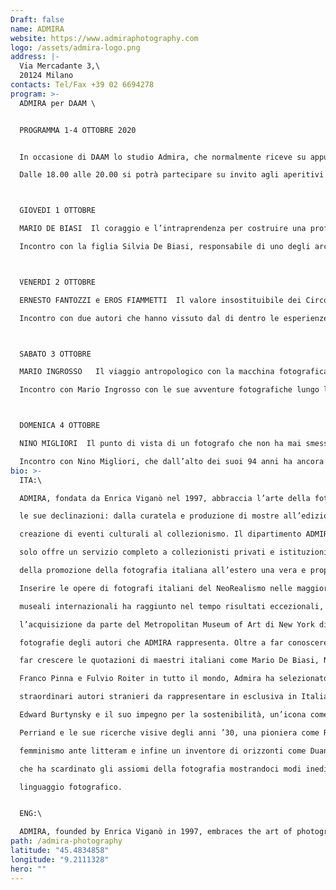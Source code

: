 ```yaml
---
Draft: false
name: ADMIRA
website: https://www.admiraphotography.com
logo: /assets/admira-logo.png
address: |-
  Via Mercadante 3,\
  20124 Milano
contacts: Tel/Fax +39 02 6694278
program: >-
  ADMIRA per DAAM \


  PROGRAMMA 1-4 OTTOBRE 2020


  In occasione di DAAM lo studio Admira, che normalmente riceve su appuntamento, ha organizzato delle aperture speciali. Dall’1 al 4 ottobre gli spazi di Admira saranno aperti al pubblico dalle 15.00 alle 21.00 con un ricco programma di incontri e proiezioni e con la possibilità di scoprire i tesori del nostro archivio.

  Dalle 18.00 alle 20.00 si potrà partecipare su invito agli aperitivi con i protagonisti della fotografia italiana del dopoguerra, che commenteranno personalmente le loro opere proiettate su grande schermo e risponderanno alle curiosità dei loro collezionisti in un’atmosfera informale (e sempre ben protetta).



  GIOVEDI 1 OTTOBRE

  MARIO DE BIASI  Il coraggio e l’intraprendenza per costruire una professione nel fotogiornalismo e nell’arte.

  Incontro con la figlia Silvia De Biasi, responsabile di uno degli archivi più vasti e affascinanti d’Italia, che conserva le fotografie scattate nelle diverse fasi della carriera di Mario De Biasi: dalle prime immagini del periodo neorealista ai numerosi e scapestrati reportage realizzati in trent’anni di servizio al settimanale Epoca, fino alle sue poetiche interpretazioni della natura.



  VENERDI 2 OTTOBRE

  ERNESTO FANTOZZI e EROS FIAMMETTI  Il valore insostituibile dei Circoli Fotografici per la storia della fotografia italiana.

  Incontro con due autori che hanno vissuto dal di dentro le esperienze dei circoli, luoghi al centro del dibattito sulla fotografia e stimolo per fotoamatori e futuri professionisti. Entrambi i fotografi saranno presenti per approfondire il loro racconto visivo dell’Italia in trasformazione e spiegare il fenomeno di club come il Circolo Fotografico Milanese e il CineFotoClub di Brescia.



  SABATO 3 OTTOBRE

  MARIO INGROSSO   Il viaggio antropologico con la macchina fotografica in quell’Italia ancora senza autostrade. 

  Incontro con Mario Ingrosso con le sue avventure fotografiche lungo la penisola italiana e le incursioni nella sua Milano . Ingegnoso e guidato da una vera passione per la fotografia e per l’essere umano, Mario si è spinto oltre le storie e oltre i luoghi, cercando di cogliere qualcosa di originale, sempre con audacia e, a volte, un po’ di incoscienza, alimentando un ventaglio di spassosi aneddoti.



  DOMENICA 4 OTTOBRE

  NINO MIGLIORI  Il punto di vista di un fotografo che non ha mai smesso di sperimentare con il linguaggio fotografico e la materia.

  Incontro con Nino Migliori, che dall’alto dei suoi 94 anni ha ancora da insegnare a tutti noi come liberare l’immaginazione e osare oltre i confini del conosciuto. Dagli inizi legati a una fotografia realista, socialmente necessaria nel dopoguerra italiano, alle innumerevoli ricerche concettuali e agli esperimenti on e off camera, Migliori è sempre stato partecipe del suo tempo e della società in continuo cambiamento.
bio: >-
  ITA:\

  ADMIRA, fondata da Enrica Viganò nel 1997, abbraccia l’arte della fotografia in tutte

  le sue declinazioni: dalla curatela e produzione di mostre all’edizione di libri, dalla

  creazione di eventi culturali al collezionismo. Il dipartimento ADMIRA FineArt non

  solo offre un servizio completo a collezionisti privati e istituzioni pubbliche, ma fa

  della promozione della fotografia italiana all’estero una vera e propria mission.

  Inserire le opere di fotografi italiani del NeoRealismo nelle maggiori collezioni

  museali internazionali ha raggiunto nel tempo risultati eccezionali, come

  l’acquisizione da parte del Metropolitan Museum of Art di New York di ben 93

  fotografie degli autori che ADMIRA rappresenta. Oltre a far conoscere all’estero e a

  far crescere le quotazioni di maestri italiani come Mario De Biasi, Nino Migliori,

  Franco Pinna e Fulvio Roiter in tutto il mondo, Admira ha selezionato alcuni

  straordinari autori stranieri da rappresentare in esclusiva in Italia: una star come

  Edward Burtynsky e il suo impegno per la sostenibilità, un’icona come Charlotte

  Perriand e le sue ricerche visive degli anni ’30, una pioniera come Ruth Orkin e il suo

  femminismo ante litteram e infine un inventore di orizzonti come Duane Michals,

  che ha scardinato gli assiomi della fotografia mostrandoci modi inediti di utilizzare il

  linguaggio fotografico.


  ENG:\

  ADMIRA, founded by Enrica Viganò in 1997, embraces the art of photography in all its forms: from curating and producing exhibitions to publishing books, creating cultural events and collecting. The ADMIRA FineArt department not only offers a complete service to private collectors and public institutions, but makes the promotion of Italian photography abroad a real mission. Inserting the works of Italian NeoRealism photographers in the major international museum collections has achieved exceptional results over time, such as the acquisition by the Metropolitan Museum of Art in New York of as many as 93 photographs of the authors that ADMIRA represents. In addition to bring abroad Italian masters such as Mario De Biasi, Nino Best, Franco Pinna and Fulvio Roiter while keeping their market value strong, Admira has selected some extraordinary foreign authors to be represented exclusively in Italy: a star like Edward Burtynsky and his commitment to sustainability, an icon like Charlotte Perriand and his visual research from the 1930s, a pioneer like Ruth Orkin and her ante litteram feminism and finally an inventor of horizons like Duane Michals, who unhinged the axioms of photography showing us new ways of using photographic language.
path: /admira-photography
latitude: "45.4834858"
longitude: "9.2111328"
hero: ""
---
```


